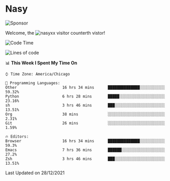 # Nasy

<!--
<p align="center">
<img height="200" src="https://github-readme-stats.vercel.app/api?username=nasyxx&count_private=true&show_icons=true&theme=dracula&include_all_commits=true"/>
<img height="200" src="https://github-readme-stats.vercel.app/api/top-langs/?username=nasyxx&theme=dracula&hide=html,jupyter+notebook&count_private=true&show_icons=true"/>
</p>

  
----------------
-->

![Sponsor](https://img.shields.io/static/v1.svg?label=Sponsor&message=%E2%9D%A4&logo=GitHub&style=flat&color=pink)
 
Welcome, the ![nasyxx visitor counter](https://count.getloli.com/get/@nasyxx?theme=rule34)th vistor!
 
<!--START_SECTION:waka-->
![Code Time](http://img.shields.io/badge/Code%20Time-1%2C630%20hrs%207%20mins-blue)

![Lines of code](https://img.shields.io/badge/From%20Hello%20World%20I%27ve%20Written-5%20Million%20lines%20of%20code-blue)

📊 **This Week I Spent My Time On** 

```text
⌚︎ Time Zone: America/Chicago

💬 Programming Languages: 
Other                    16 hrs 34 mins      ██████████████░░░░░░░░░░░   59.32% 
Python                   6 hrs 28 mins       █████░░░░░░░░░░░░░░░░░░░░   23.16% 
sh                       3 hrs 46 mins       ███░░░░░░░░░░░░░░░░░░░░░░   13.51% 
Org                      38 mins             ░░░░░░░░░░░░░░░░░░░░░░░░░   2.31% 
Git                      26 mins             ░░░░░░░░░░░░░░░░░░░░░░░░░   1.59%

🔥 Editors: 
Browser                  16 hrs 34 mins      ██████████████░░░░░░░░░░░   59.3% 
Emacs                    7 hrs 36 mins       ██████░░░░░░░░░░░░░░░░░░░   27.2% 
Zsh                      3 hrs 46 mins       ███░░░░░░░░░░░░░░░░░░░░░░   13.51%

```


 Last Updated on 28/12/2021
<!--END_SECTION:waka-->

<!-- ![visitors](https://visitor-badge.laobi.icu/badge?page_id=nasyxx.nasyxx) -->
